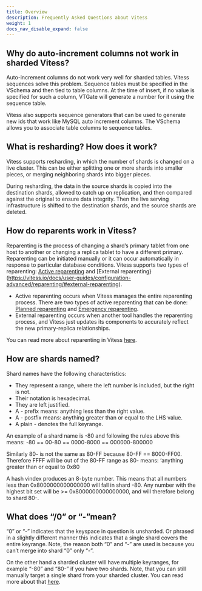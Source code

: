 ```yaml
---
title: Overview
description: Frequently Asked Questions about Vitess
weight: 1
docs_nav_disable_expand: false
---
```


## Why do auto-increment columns not work in sharded Vitess?

Auto-increment columns do not work very well for sharded tables. Vitess sequences solve this problem. Sequence tables must be specified in the VSchema and then tied to table columns. At the time of insert, if no value is specified for such a column, VTGate will generate a number for it using the sequence table.

Vitess also supports sequence generators that can be used to generate new ids that work like MySQL auto increment columns. The VSchema allows you to associate table columns to sequence tables.

## What is resharding? How does it work?

Vitess supports resharding, in which the number of shards is changed on a live cluster. This can be either splitting one or more shards into smaller pieces, or merging neighboring shards into bigger pieces.

During resharding, the data in the source shards is copied into the destination shards, allowed to catch up on replication, and then compared against the original to ensure data integrity. Then the live serving infrastructure is shifted to the destination shards, and the source shards are deleted.

## How do reparents work in Vitess?

Reparenting is the process of changing a shard’s primary tablet from one host to another or changing a replica tablet to have a different primary. Reparenting can be initiated manually or it can occur automatically in response to particular database conditions. Vitess supports two types of reparenting: [Active reparenting](https://vitess.io/docs/user-guides/configuration-advanced/reparenting/#active-reparenting) and [External reparenting}(https://vitess.io/docs/user-guides/configuration-advanced/reparenting/#external-reparenting).
- Active reparenting occurs when Vitess manages the entire reparenting process. There are two types of active reparenting that can be done: [Planned reparenting](https://vitess.io/docs/user-guides/configuration-advanced/reparenting/#plannedreparentshard-planned-reparenting) and [Emergency reparenting](https://vitess.io/docs/user-guides/configuration-advanced/reparenting/#emergencyreparentshard-emergency-reparenting).
- External reparenting occurs when another tool handles the reparenting process, and Vitess just updates its components to accurately reflect the new primary-replica relationships.

You can read more about reparenting in Vitess [here](https://vitess.io/docs/user-guides/configuration-advanced/reparenting/).

## How are shards named?

Shard names have the following characteristics:
- They represent a range, where the left number is included, but the right is not.
- Their notation is hexadecimal.
- They are left justified.
- A - prefix means: anything less than the right value.
- A - postfix means: anything greater than or equal to the LHS value.
- A plain - denotes the full keyrange.

An example of a shard name is -80 and following the rules above this means:  -80 == 00-80 == 0000-8000 == 000000-800000

Similarly 80- is not the same as 80-FF because 80-FF == 8000-FF00. Therefore FFFF will be out of the 80-FF range as 80- means: ‘anything greater than or equal to 0x80

A hash vindex produces an 8-byte number. This means that all numbers less than 0x8000000000000000 will fall in shard -80. Any number with the highest bit set will be >= 0x8000000000000000, and will therefore belong to shard 80-.

## What does “/0” or “-”mean?

“0” or “-” indicates that the keyspace in question is unsharded. Or phrased in a slightly different manner this indicates that a single shard covers the entire keyrange. Note, the reason both “0” and “-” are used is because you can’t merge into shard “0” only “-”.

On the other hand a sharded cluster will have multiple keyranges, for example “-80” and “80-” if you have two shards. Note, that you can still manually target a single shard from your sharded cluster. You can read more about that [here](https://planetscale.freshdesk.com/a/solutions/articles/64000257789).